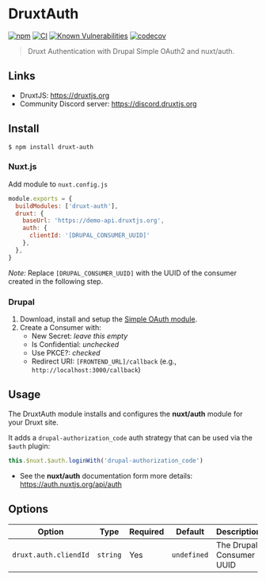 # DruxtAuth

[![npm](https://badgen.net/npm/v/druxt-auth)](https://www.npmjs.com/package/druxt-auth)
[![CI](https://github.com/druxt/druxt-auth/actions/workflows/ci.yml/badge.svg)](https://github.com/druxt/druxt-auth/actions/workflows/ci.yml)
[![Known Vulnerabilities](https://snyk.io/test/github/druxt/druxt-auth/badge.svg?targetFile=package.json)](https://snyk.io/test/github/druxt/druxt-auth?targetFile=package.json)
[![codecov](https://codecov.io/gh/druxt/druxt-auth/branch/develop/graph/badge.svg)](https://codecov.io/gh/druxt/druxt-auth)

> Druxt Authentication with Drupal Simple OAuth2 and nuxt/auth.

## Links

- DruxtJS: https://druxtjs.org
- Community Discord server: https://discord.druxtjs.org


## Install

`$ npm install druxt-auth`

### Nuxt.js

Add module to `nuxt.config.js`

```js
module.exports = {
  buildModules: ['druxt-auth'],
  druxt: {
    baseUrl: 'https://demo-api.druxtjs.org',
    auth: {
      clientId: '[DRUPAL_CONSUMER_UUID]'
    },
  },
}
```

_Note:_ Replace `[DRUPAL_CONSUMER_UUID]` with the UUID of the consumer created in the following step.

### Drupal

1. Download, install and setup the [Simple OAuth module](https://www.drupal.org/project/simple_oauth).
2. Create a Consumer with:
    - New Secret: _leave this empty_
    - Is Confidential: _unchecked_
    - Use PKCE?: _checked_
    - Redirect URI: `[FRONTEND_URL]/callback` (e.g., `http://localhost:3000/callback`)

## Usage

The DruxtAuth module installs and configures the **nuxt/auth** module for your Druxt site.

It adds a `drupal-authorization_code` auth strategy that can be used via the `$auth` plugin:

```js
this.$nuxt.$auth.loginWith('drupal-authorization_code')
```

- See the **nuxt/auth** documentation form more details: https://auth.nuxtjs.org/api/auth


## Options

| Option | Type | Required | Default | Description |
| --- | --- | --- | --- | --- |
| `druxt.auth.cliendId` | `string` | Yes | `undefined` | The Drupal Consumer UUID |
